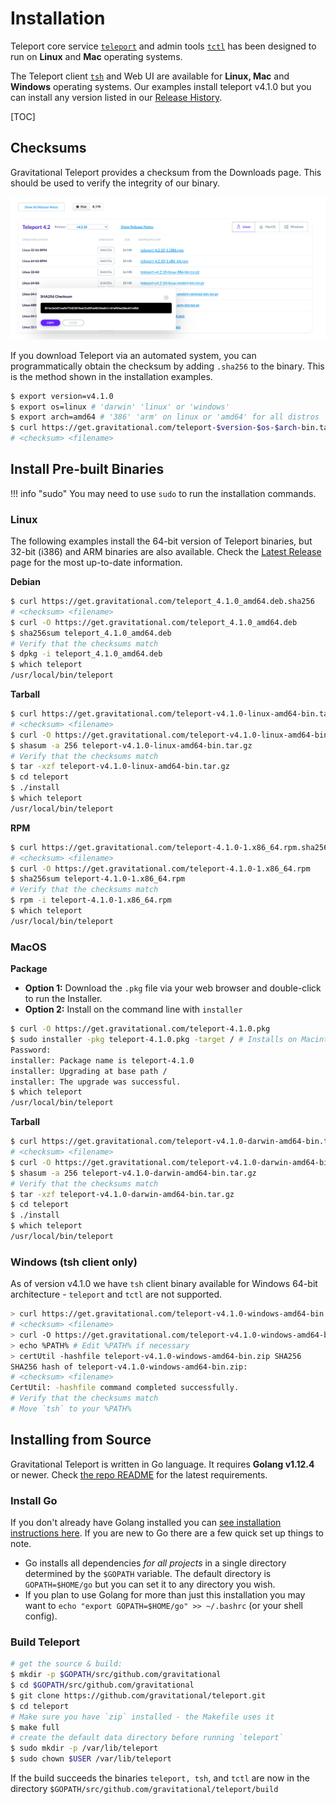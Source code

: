 # Installation

Teleport core service [`teleport`](./cli-docs/#teleport) and admin tools [`tctl`](./cli-docs/#tctl) has been designed to run on **Linux** and **Mac** operating systems. 

The Teleport client [`tsh`](./cli-docs/#tsh) and Web UI are available for **Linux, Mac**
and **Windows** operating systems. Our examples install teleport v4.1.0 but you can 
install  any version listed in our [Release History](https://gravitational.com/teleport/releases/).

[TOC]

## Checksums

Gravitational Teleport provides a checksum from the Downloads page.  This should
be used to verify the integrity of our binary.

![Teleport Checksum](../img/teleport-sha.png)

If you download Teleport via an automated system, you can programmatically
obtain the checksum  by adding `.sha256` to the binary. This is the method shown
in the installation examples.

```bash
$ export version=v4.1.0
$ export os=linux # 'darwin' 'linux' or 'windows'
$ export arch=amd64 # '386' 'arm' on linux or 'amd64' for all distros
$ curl https://get.gravitational.com/teleport-$version-$os-$arch-bin.tar.gz.sha256
# <checksum> <filename>
```

## Install Pre-built Binaries

!!! info "sudo"
    You may need to use `sudo` to run the installation commands.

### Linux

The following examples install the 64-bit version of Teleport binaries, but
32-bit (i386) and ARM binaries are also available. Check the [Latest
Release](https://gravitational.com/teleport/download/) page for the most
up-to-date information.

**Debian**
```bash
$ curl https://get.gravitational.com/teleport_4.1.0_amd64.deb.sha256
# <checksum> <filename>
$ curl -O https://get.gravitational.com/teleport_4.1.0_amd64.deb
$ sha256sum teleport_4.1.0_amd64.deb
# Verify that the checksums match
$ dpkg -i teleport_4.1.0_amd64.deb
$ which teleport
/usr/local/bin/teleport
```

**Tarball**
```bash
$ curl https://get.gravitational.com/teleport-v4.1.0-linux-amd64-bin.tar.gz.sha256
# <checksum> <filename>
$ curl -O https://get.gravitational.com/teleport-v4.1.0-linux-amd64-bin.tar.gz
$ shasum -a 256 teleport-v4.1.0-linux-amd64-bin.tar.gz
# Verify that the checksums match
$ tar -xzf teleport-v4.1.0-linux-amd64-bin.tar.gz
$ cd teleport
$ ./install
$ which teleport
/usr/local/bin/teleport
```

**RPM**
```bash
$ curl https://get.gravitational.com/teleport-4.1.0-1.x86_64.rpm.sha256
# <checksum> <filename>
$ curl -O https://get.gravitational.com/teleport-4.1.0-1.x86_64.rpm
$ sha256sum teleport-4.1.0-1.x86_64.rpm
# Verify that the checksums match
$ rpm -i teleport-4.1.0-1.x86_64.rpm
$ which teleport
/usr/local/bin/teleport
```

### MacOS

**Package**

* **Option 1:** Download the `.pkg` file via your web browser and double-click
  to run the Installer.
* **Option 2:** Install on the command line with `installer`
```bash
$ curl -O https://get.gravitational.com/teleport-4.1.0.pkg
$ sudo installer -pkg teleport-4.1.0.pkg -target / # Installs on Macintosh HD
Password:
installer: Package name is teleport-4.1.0
installer: Upgrading at base path /
installer: The upgrade was successful.
$ which teleport
/usr/local/bin/teleport
```

**Tarball**
```bash
$ curl https://get.gravitational.com/teleport-v4.1.0-darwin-amd64-bin.tar.gz.sha256
# <checksum> <filename>
$ curl -O https://get.gravitational.com/teleport-v4.1.0-darwin-amd64-bin.tar.gz
$ shasum -a 256 teleport-v4.1.0-darwin-amd64-bin.tar.gz
# Verify that the checksums match
$ tar -xzf teleport-v4.1.0-darwin-amd64-bin.tar.gz
$ cd teleport
$ ./install
$ which teleport
/usr/local/bin/teleport
```

### Windows (tsh client only)

As of version v4.1.0 we have `tsh` client binary available for Windows 64-bit
architecture - `teleport` and `tctl` are not supported.

```sh
> curl https://get.gravitational.com/teleport-v4.1.0-windows-amd64-bin.zip.sha256
# <checksum> <filename>
> curl -O https://get.gravitational.com/teleport-v4.1.0-windows-amd64-bin.zip
> echo %PATH% # Edit %PATH% if necessary
> certUtil -hashfile teleport-v4.1.0-windows-amd64-bin.zip SHA256
SHA256 hash of teleport-v4.1.0-windows-amd64-bin.zip:
# <checksum> <filename>
CertUtil: -hashfile command completed successfully.
# Verify that the checksums match
# Move `tsh` to your %PATH%
```

## Installing from Source

Gravitational Teleport is written in Go language. It requires **Golang v1.12.4**
or newer. Check [the repo
README](https://github.com/gravitational/teleport#building-teleport) for the
latest requirements.

### Install Go

If you don't already have Golang installed you can [see installation
instructions here](https://golang.org/doc/install). If you are new to Go there
are a few quick set up things to note.

- Go installs all dependencies _for all projects_ in a single directory
  determined by the `$GOPATH` variable. The default directory is
  `GOPATH=$HOME/go` but you can set it to any directory you wish.
- If you plan to use Golang for more than just this installation you may want to
  `echo "export GOPATH=$HOME/go" >> ~/.bashrc` (or your shell config).

### Build Teleport

```bash
# get the source & build:
$ mkdir -p $GOPATH/src/github.com/gravitational
$ cd $GOPATH/src/github.com/gravitational
$ git clone https://github.com/gravitational/teleport.git
$ cd teleport
# Make sure you have `zip` installed - the Makefile uses it
$ make full
# create the default data directory before running `teleport`
$ sudo mkdir -p /var/lib/teleport
$ sudo chown $USER /var/lib/teleport
```

If the build succeeds the binaries `teleport, tsh`, and `tctl` are now in the
directory `$GOPATH/src/github.com/gravitational/teleport/build`

<!--Notes on what to do if the build does not succeed, troubleshooting-->